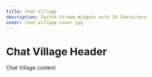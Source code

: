 ```yaml
---
title: Chat Village
description: Twitch Stream Widgets with 2D Characters
cover: chat-village-cover.jpg
---
```


# Chat Village Header

Chat Village content